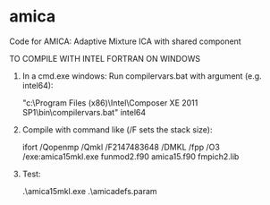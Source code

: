 # amica
Code for AMICA: Adaptive Mixture ICA with shared component

TO COMPILE WITH INTEL FORTRAN ON WINDOWS

1. In a cmd.exe windows: Run compilervars.bat with argument (e.g. intel64): 

   "c:\Program Files (x86)\Intel\Composer XE 2011 SP1\bin\compilervars.bat" intel64

2. Compile with command like (/F sets the stack size):

   ifort   /Qopenmp /Qmkl  /F2147483648 /DMKL /fpp  /O3  /exe:amica15mkl.exe  funmod2.f90 amica15.f90 fmpich2.lib

3. Test:

   .\amica15mkl.exe .\amicadefs.param
